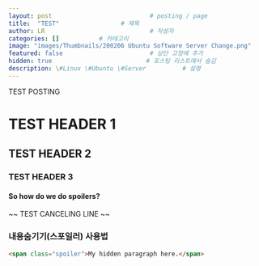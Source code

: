 ```yaml
---
layout: post                           # posting / page
title:  "TEST"                 # 제목
author: LR                             # 작성자
categories: []           # 카테고리
image: "images/Thumbnails/200206 Ubuntu Software Server Change.png"            # 대표이미지
featured: false                        # 상단 고정에 추가
hidden: true                          # 포스팅 리스트에서 숨김
description: \#Linux \#Ubuntu \#Server          # 설명
---
```


TEST POSTING

# TEST HEADER 1

## TEST HEADER 2

### TEST HEADER 3

#### So how do we do spoilers?

~~ TEST CANCELING LINE ~~

### 내용숨기기(스포일러) 사용법

```html
<span class="spoiler">My hidden paragraph here.</span>
```
